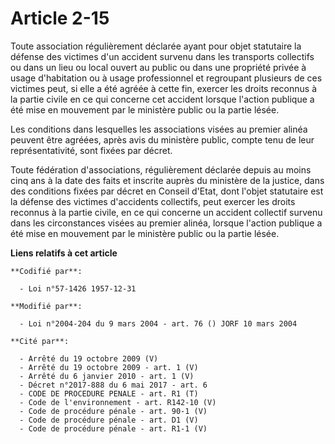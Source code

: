# Article 2-15

Toute association régulièrement déclarée ayant pour objet statutaire la défense des victimes d'un accident survenu dans les
transports collectifs ou dans un lieu ou local ouvert au public ou dans une propriété privée à usage d'habitation ou à usage
professionnel et regroupant plusieurs de ces victimes peut, si elle a été agréée à cette fin, exercer les droits reconnus à
la partie civile en ce qui concerne cet accident lorsque l'action publique a été mise en mouvement par le ministère public ou
la partie lésée.

Les conditions dans lesquelles les associations visées au premier alinéa peuvent être agréées, après avis du ministère
public, compte tenu de leur représentativité, sont fixées par décret.

Toute fédération d'associations, régulièrement déclarée depuis au moins cinq ans à la date des faits et inscrite auprès du
ministère de la justice, dans des conditions fixées par décret en Conseil d'Etat, dont l'objet statutaire est la défense des
victimes d'accidents collectifs, peut exercer les droits reconnus à la partie civile, en ce qui concerne un accident
collectif survenu dans les circonstances visées au premier alinéa, lorsque l'action publique a été mise en mouvement par le
ministère public ou la partie lésée.

**Liens relatifs à cet article**

	**Codifié par**:

	  - Loi n°57-1426 1957-12-31

	**Modifié par**:

	  - Loi n°2004-204 du 9 mars 2004 - art. 76 () JORF 10 mars 2004

	**Cité par**:

	  - Arrêté du 19 octobre 2009 (V)
	  - Arrêté du 19 octobre 2009 - art. 1 (V)
	  - Arrêté du 6 janvier 2010 - art. 1 (V)
	  - Décret n°2017-888 du 6 mai 2017 - art. 6
	  - CODE DE PROCEDURE PENALE - art. R1 (T)
	  - Code de l'environnement - art. R142-10 (V)
	  - Code de procédure pénale - art. 90-1 (V)
	  - Code de procédure pénale - art. D1 (V)
	  - Code de procédure pénale - art. R1-1 (V)
